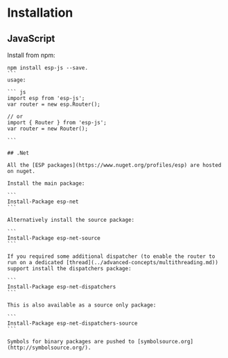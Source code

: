 <a name="installation"></a>

# Installation

## JavaScript

Install from npm:

````
npm install esp-js --save.
```
usage:

``` js
import esp from 'esp-js';
var router = new esp.Router();

// or
import { Router } from 'esp-js';
var router = new Router();
 
```

## .Net

All the [ESP packages](https://www.nuget.org/profiles/esp) are hosted on nuget.

Install the main package:

```
Install-Package esp-net
```

Alternatively install the source package:

```
Install-Package esp-net-source
```

If you required some additional dispatcher (to enable the router to run on a dedicated [thread](../advanced-concepts/multithreading.md)) support install the dispatchers package:

```
Install-Package esp-net-dispatchers
```

This is also available as a source only package:

```
Install-Package esp-net-dispatchers-source
```

Symbols for binary packages are pushed to [symbolsource.org](http://symbolsource.org/).